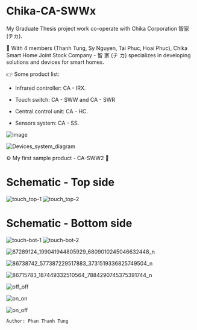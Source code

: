 # Chika-CA-SWWx

My Graduate Thesis project work co-operate with Chika Corporation 智家 (チカ).

📍 With 4 members (Thanh Tung, Sy Nguyen, Tai Phuc, Hoai Phuc), Chika Smart Home Joint Stock Company - 智 家 (チ カ) specializes in developing  solutions and devices for smart homes.

👉 Some product list:

- Infrared controller: CA - IRX.

- Touch switch: CA - SWW and CA - SWR

- Central control unit: CA - HC.

- Sensors system: CA - SS.


![image](https://user-images.githubusercontent.com/48848418/72683184-a8249100-3b07-11ea-97ea-71700537be0d.png)

![Devices_system_diagram](https://user-images.githubusercontent.com/48848418/76861317-fdbeb500-688e-11ea-8b7e-446db28426eb.png)


⚙️ My first sample product - CA-SWW2 💎

# Schematic - Top side
![touch_top-1](https://user-images.githubusercontent.com/48848418/78415100-d0715580-7649-11ea-975e-f58f6f89f70c.jpg)
![touch_top-2](https://user-images.githubusercontent.com/48848418/78415102-d2d3af80-7649-11ea-87f8-6f50a4c5630c.jpg)

# Schematic - Bottom side
![touch-bot-1](https://user-images.githubusercontent.com/48848418/78415105-d5360980-7649-11ea-8434-c133bbbc8167.jpg)
![touch-bot-2](https://user-images.githubusercontent.com/48848418/78415108-d7986380-7649-11ea-9184-a3bf17ba9b25.jpg)

![87289124_199041944805929_6809010245046632448_n](https://user-images.githubusercontent.com/48848418/74909325-a0982680-53ea-11ea-9987-82f26f7f038a.png)

![86738742_577387229517883_3731519336825749504_n](https://user-images.githubusercontent.com/48848418/75621526-1c068e80-5bc8-11ea-81ff-14ec7a6970ce.png)

![86715783_187449332510564_7884290745375391744_n](https://user-images.githubusercontent.com/48848418/75621527-1dd05200-5bc8-11ea-9830-11fb1bc4a2ba.png)

![off_off](https://user-images.githubusercontent.com/48848418/78549504-b348ac80-782c-11ea-89fa-8ce5680a213e.jpg)

![on_on](https://user-images.githubusercontent.com/48848418/78549519-b80d6080-782c-11ea-8e9a-d58854888312.jpg)

![on_off](https://user-images.githubusercontent.com/48848418/78549531-bb085100-782c-11ea-92a1-4ce72e6e320b.jpg)

    Author: Phan Thanh Tung
